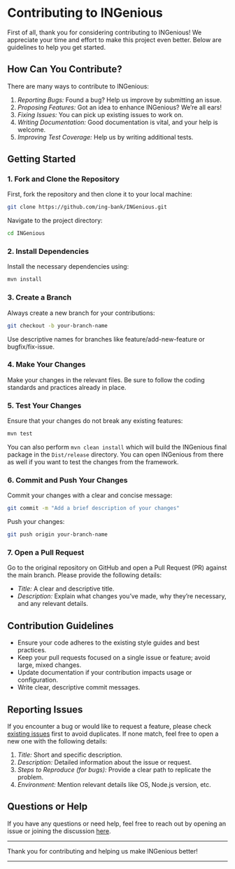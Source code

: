 # Contributing to INGenious

First of all, thank you for considering contributing to INGenious! We appreciate your time and effort to make this project even better. Below are guidelines to help you get started.

## How Can You Contribute?

There are many ways to contribute to INGenious:

1. *Reporting Bugs:* Found a bug? Help us improve by submitting an issue.
2. *Proposing Features:* Got an idea to enhance INGenious? We’re all ears!
3. *Fixing Issues:* You can pick up existing issues to work on.
4. *Writing Documentation:* Good documentation is vital, and your help is welcome.
5. *Improving Test Coverage:* Help us by writing additional tests.

## Getting Started

### 1. Fork and Clone the Repository
First, fork the repository and then clone it to your local machine:
```bash
git clone https://github.com/ing-bank/INGenious.git
```

Navigate to the project directory:
```bash
cd INGenious
```

### 2. Install Dependencies
Install the necessary dependencies using:
```bash
mvn install
```

### 3. Create a Branch
Always create a new branch for your contributions:
```bash
git checkout -b your-branch-name
```

Use descriptive names for branches like feature/add-new-feature or bugfix/fix-issue.

### 4. Make Your Changes
Make your changes in the relevant files. Be sure to follow the coding standards and practices already in place.

### 5. Test Your Changes
Ensure that your changes do not break any existing features:
```bash
mvn test
```

You can also perform `mvn clean install` which will build the INGenious final package in the `Dist/release` directory. 
You can open INGenious from there as well if you want to test the changes from the framework.

### 6. Commit and Push Your Changes
Commit your changes with a clear and concise message:
```bash
git commit -m "Add a brief description of your changes"
```

Push your changes:
```bash
git push origin your-branch-name
```


### 7. Open a Pull Request
Go to the original repository on GitHub and open a Pull Request (PR) against the main branch. Please provide the following details:

- *Title:* A clear and descriptive title.
- *Description:* Explain what changes you’ve made, why they’re necessary, and any relevant details.


## Contribution Guidelines

- Ensure your code adheres to the existing style guides and best practices.
- Keep your pull requests focused on a single issue or feature; avoid large, mixed changes.
- Update documentation if your contribution impacts usage or configuration.
- Write clear, descriptive commit messages.

## Reporting Issues

If you encounter a bug or would like to request a feature, please check [existing issues](https://github.com/ing-bank/INGenious/issues) first to avoid duplicates. If none match, feel free to open a new one with the following details:

1. *Title:* Short and specific description.
2. *Description:* Detailed information about the issue or request.
3. *Steps to Reproduce (for bugs):* Provide a clear path to replicate the problem.
4. *Environment:* Mention relevant details like OS, Node.js version, etc.


## Questions or Help

If you have any questions or need help, feel free to reach out by opening an issue or joining the discussion [here](https://github.com/ing-bank/INGenious/discussions).

---

Thank you for contributing and helping us make INGenious better!

---